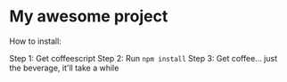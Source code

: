 My awesome project
===================

How to install:

Step 1: Get coffeescript
Step 2: Run `npm install`
Step 3: Get coffee... just the beverage, it'll take a while
